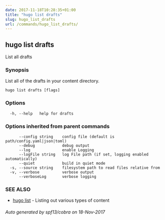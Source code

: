 ```yaml
---
date: 2017-11-18T10:28:35+01:00
title: "hugo list drafts"
slug: hugo_list_drafts
url: /commands/hugo_list_drafts/
---
```

## hugo list drafts

List all drafts

### Synopsis


List all of the drafts in your content directory.

```
hugo list drafts [flags]
```

### Options

```
  -h, --help   help for drafts
```

### Options inherited from parent commands

```
      --config string    config file (default is path/config.yaml|json|toml)
      --debug            debug output
      --log              enable Logging
      --logFile string   log File path (if set, logging enabled automatically)
      --quiet            build in quiet mode
  -s, --source string    filesystem path to read files relative from
  -v, --verbose          verbose output
      --verboseLog       verbose logging
```

### SEE ALSO
* [hugo list](/commands/hugo_list/)	 - Listing out various types of content

###### Auto generated by spf13/cobra on 18-Nov-2017
